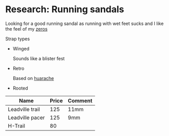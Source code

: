 # Research: Running sandals

Looking for a good running sandal as running with wet feet sucks and I like the feel of my [zeros](../447)

Strap types

- Winged

  Sounds like a blister fest

- Retro

  Based on [huarache](../594)

- Rooted

| Name            | Price | Comment |
| --------------- | ----- | ------- |
| Leadville trail | 125   | 11mm    |
| Leadville pacer | 125   | 9mm     |
| H-Trail         | 80    |